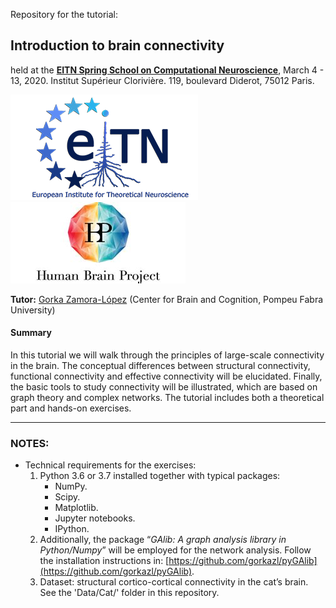 Repository for the tutorial:

## Introduction to brain connectivity

held at the **[EITN Spring School on Computational Neuroscience](https://springschool2020.sciencesconf.org)**, March 4 - 13, 2020. Institut Supérieur Clorivière. 119, boulevard Diderot, 75012 Paris.

![EITN logo](Images/Logo_EITN.png)
![EITN logo](Images/Logo_HBP.jpeg)

**Tutor:**
[Gorka Zamora-López](http://www.zamora-lopez.xyz) (Center for Brain and Cognition, Pompeu Fabra University) 


#### Summary
In this tutorial we will walk through the principles of large-scale connectivity in the brain. The conceptual differences between structural connectivity, functional connectivity and effective connectivity will be elucidated. Finally, the basic tools to study connectivity will be illustrated, which are based on graph theory and complex networks. The tutorial includes both a theoretical part and hands-on exercises.


----------------------

### NOTES:

- Technical requirements for the exercises:
	1. Python 3.6 or 3.7 installed together with typical packages:
		* NumPy.
		* Scipy.
		* Matplotlib.
		* Jupyter notebooks.
		* IPython.
	2. Additionally, the package “*GAlib: A graph analysis library in Python/Numpy*” will be employed for the network analysis. Follow the installation instructions in: [https://github.com/gorkazl/pyGAlib](https://github.com/gorkazl/pyGAlib).
	3. Dataset: structural cortico-cortical connectivity in the cat’s brain. See the 'Data/Cat/' folder in this repository.	 


